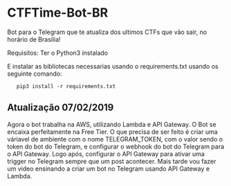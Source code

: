 # CTFTime-Bot-BR
Bot para o Telegram que te atualiza dos ultimos CTFs que vão sair, no horário de Brasilia!

Requisitos:
Ter o Python3 instalado

E instalar as bibliotecas necessarias usando o requirements.txt usando os seguinte comando:
 ```
    pip3 install -r requirements.txt
```

## Atualização 07/02/2019
Agora o bot trabalha na AWS, utilizando Lambda e API Gateway. O Bot se encaixa perfeitamente na Free Tier. O que precisa de ser feito é criar uma váriavel de ambiente com o nome TELEGRAM_TOKEN, com o valor sendo o token do bot do Telegram, e configurar o webhook do bot do Telegram para o API Gateway. Logo após, configurar o API Gateway para ativar uma trigger no Telegram sempre que um post acontecer. Mais tarde vou fazer um video ensinando a criar um bot no Telegram usando API Gateway e Lambda.
